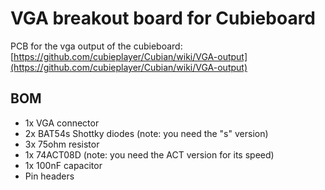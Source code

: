 # VGA breakout board for Cubieboard

PCB for the vga output of the cubieboard: [https://github.com/cubieplayer/Cubian/wiki/VGA-output](https://github.com/cubieplayer/Cubian/wiki/VGA-output)

## BOM
* 1x VGA connector
* 2x BAT54s Shottky diodes (note: you need the "s" version)
* 3x 75ohm resistor
* 1x 74ACT08D (note: you need the ACT version for its speed)
* 1x 100nF capacitor
* Pin headers
